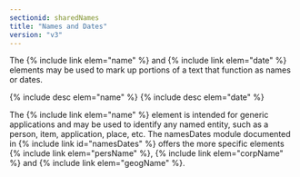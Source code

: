 ```yaml
---
sectionid: sharedNames
title: "Names and Dates"
version: "v3"
---
```


The {% include link elem="name" %} and {% include link elem="date" %} elements may be used to mark up portions of a text that function as names or dates.

{% include desc elem="name" %} 
{% include desc elem="date" %} 

The {% include link elem="name" %} element is intended for generic applications and may be used to identify any named entity, such as a person, item, application, place, etc. The namesDates module documented in {% include link id="namesDates" %} offers the more specific elements {% include link elem="persName" %}, {% include link elem="corpName" %} and {% include link elem="geogName" %}.
